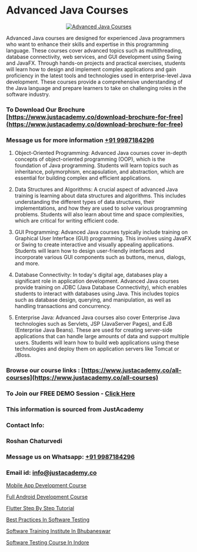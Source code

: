 # Advanced Java Courses

<p align="center">
  <a href="https://justacademy.co/course-detail/core-java-training">
    <img src="https://justacademy.co/storage2/course_image/1677245426_course_image.webp" alt="Advanced Java Courses">
  </a>
</p>


Advanced Java courses are designed for experienced Java programmers who want to enhance their skills and expertise in this programming language. These courses cover advanced topics such as multithreading, database connectivity, web services, and GUI development using Swing and JavaFX. Through hands-on projects and practical exercises, students will learn how to design and implement complex applications and gain proficiency in the latest tools and technologies used in enterprise-level Java development. These courses provide a comprehensive understanding of the Java language and prepare learners to take on challenging roles in the software industry.
### To Download Our Brochure [https://www.justacademy.co/download-brochure-for-free](https://www.justacademy.co/download-brochure-for-free)
### Message us for more information [+91 9987184296](https://api.whatsapp.com/send?phone=919987184296)
1) Object-Oriented Programming: Advanced Java courses cover in-depth concepts of object-oriented programming (OOP), which is the foundation of Java programming. Students will learn topics such as inheritance, polymorphism, encapsulation, and abstraction, which are essential for building complex and efficient applications.

2) Data Structures and Algorithms: A crucial aspect of advanced Java training is learning about data structures and algorithms. This includes understanding the different types of data structures, their implementations, and how they are used to solve various programming problems. Students will also learn about time and space complexities, which are critical for writing efficient code.

3) GUI Programming: Advanced Java courses typically include training on Graphical User Interface (GUI) programming. This involves using JavaFX or Swing to create interactive and visually appealing applications. Students will learn how to design user-friendly interfaces and incorporate various GUI components such as buttons, menus, dialogs, and more.

4) Database Connectivity: In today's digital age, databases play a significant role in application development. Advanced Java courses provide training on JDBC (Java Database Connectivity), which enables students to interact with databases using Java. This includes topics such as database design, querying, and manipulation, as well as handling transactions and concurrency.

5) Enterprise Java: Advanced Java courses also cover Enterprise Java technologies such as Servlets, JSP (JavaServer Pages), and EJB (Enterprise Java Beans). These are used for creating server-side applications that can handle large amounts of data and support multiple users. Students will learn how to build web applications using these technologies and deploy them on application servers like Tomcat or JBoss.

### Browse our course links : [https://www.justacademy.co/all-courses](https://www.justacademy.co/all-courses) 
### To Join our FREE DEMO Session - [Click Here](https://www.justacademy.co/register-for-course-demo)


### This information is sourced from JustAcademy
### Contact Info:
### Roshan Chaturvedi
### Message us on Whatsapp: [+91 9987184296](https://api.whatsapp.com/send?phone=919987184296)
### Email id: [info@justacademy.co](mailto:info@justacademy.co)
                
[Mobile App Development Course](https://www.linkedin.com/pulse/mobile-app-development-course-justacademy-coimbatore-ul2sc?trackingId=2mav1csgxovdUNqtGcyFgQ%3D%3D&lipi=urn%3Ali%3Apage%3Ad_flagship3_company_admin%3BfmlpQlw4RxKd%2FcK9A3mwCQ%3D%3D)

[Full Android Development Course](https://www.linkedin.com/pulse/full-android-development-course-justacademy-kolkata-8hmvc/)

[Flutter Step By Step Tutorial](https://medium.com/@justacademytraining/flutter-step-by-step-tutorial-0febd28350b1)

[Best Practices In Software Testing](https://medium.com/@kumarishimmi99/best-practices-in-software-testing-bb450dada91f)

[Software Training Institute In Bhubaneswar](https://justacademyin.github.io/justacademy/software-training-institute-in-bhubaneswar)

[Software Testing Course In Indore](https://justacademyin.github.io/justacademy/software-testing-course-in-indore)

